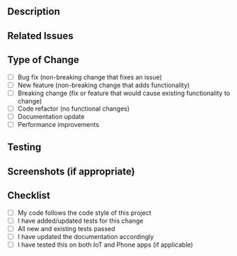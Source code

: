 ## Description
<!-- Describe the changes in this PR -->

## Related Issues
<!-- Link to any related issues using #issue_number -->

## Type of Change
<!-- Mark the appropriate option with an 'x' -->
- [ ] Bug fix (non-breaking change that fixes an issue)
- [ ] New feature (non-breaking change that adds functionality)
- [ ] Breaking change (fix or feature that would cause existing functionality to change)
- [ ] Code refactor (no functional changes)
- [ ] Documentation update
- [ ] Performance improvements

## Testing
<!-- Describe how these changes were tested -->

## Screenshots (if appropriate)
<!-- Add screenshots for visual changes -->

## Checklist
<!-- Mark the appropriate options with an 'x' -->
- [ ] My code follows the code style of this project
- [ ] I have added/updated tests for this change
- [ ] All new and existing tests passed
- [ ] I have updated the documentation accordingly
- [ ] I have tested this on both IoT and Phone apps (if applicable)
